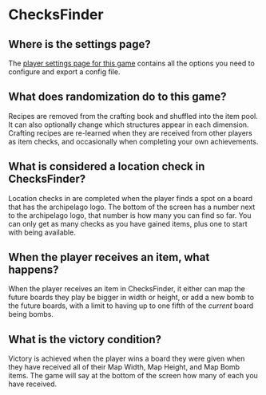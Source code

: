 # ChecksFinder

## Where is the settings page?

The [player settings page for this game](../player-settings) contains all the options you need to configure and export a
config file.

## What does randomization do to this game?

Recipes are removed from the crafting book and shuffled into the item pool. It can also optionally change which
structures appear in each dimension. Crafting recipes are re-learned when they are received from other players as item
checks, and occasionally when completing your own achievements.

## What is considered a location check in ChecksFinder?

Location checks in are completed when the player finds a spot on a board that has the archipelago logo. The bottom of
the screen has a number next to the archipelago logo, that number is how many you can find so far. You can only get as 
many checks as you have gained items, plus one to start with being available.

## When the player receives an item, what happens?

When the player receives an item in ChecksFinder, it either can map the future boards they play be bigger in width or
height, or add a new bomb to the future boards, with a limit to having up to one fifth of the _current_ board being 
bombs.

## What is the victory condition?

Victory is achieved when the player wins a board they were given when they have received all of their Map Width, Map
Height, and Map Bomb items. The game will say at the bottom of the screen how many of each you have received.